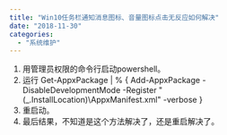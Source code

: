 ```yaml
---
title: "Win10任务栏通知消息图标、音量图标点击无反应如何解决"
date: "2018-11-30"
categories: 
  - "系统维护"
---
```


1. 用管理员权限的命令行启动powershell。
2. 运行 Get-AppxPackage | % { Add-AppxPackage -DisableDevelopmentMode -Register "$($\_.InstallLocation)\\AppxManifest.xml" -verbose }
3. 重启动。
4. 最后结果，不知道是这个方法解决了，还是重启解决了。
